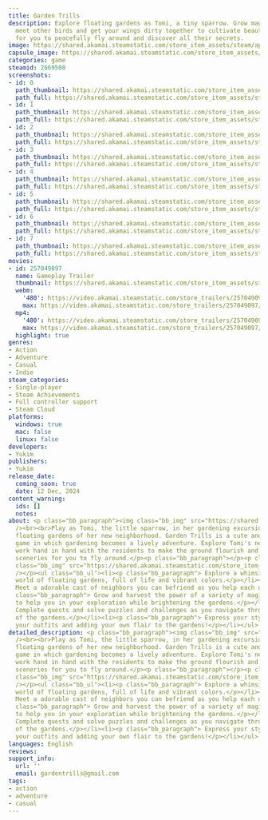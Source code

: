 ```yaml
---
title: Garden Trills
description: Explore floating gardens as Tomi, a tiny sparrow. Grow magical plants,
  meet other birds and get your wings dirty together to cultivate beautiful places
  for you to peacefully fly around and discover all their secrets.
image: https://shared.akamai.steamstatic.com/store_item_assets/steam/apps/2669500/header.jpg?t=1731596138
capsule_image: https://shared.akamai.steamstatic.com/store_item_assets/steam/apps/2669500/2325514599df124dc98b0e36f91d07a31b64713f/capsule_231x87.jpg?t=1731596138
categories: game
steamid: 2669500
screenshots:
- id: 0
  path_thumbnail: https://shared.akamai.steamstatic.com/store_item_assets/steam/apps/2669500/ss_08045133c983c36a9885149fc48717ccf2fdc22d.600x338.jpg?t=1731596138
  path_full: https://shared.akamai.steamstatic.com/store_item_assets/steam/apps/2669500/ss_08045133c983c36a9885149fc48717ccf2fdc22d.1920x1080.jpg?t=1731596138
- id: 1
  path_thumbnail: https://shared.akamai.steamstatic.com/store_item_assets/steam/apps/2669500/ss_0462b1e969406c35d12a0baad925ce898dfb1ac6.600x338.jpg?t=1731596138
  path_full: https://shared.akamai.steamstatic.com/store_item_assets/steam/apps/2669500/ss_0462b1e969406c35d12a0baad925ce898dfb1ac6.1920x1080.jpg?t=1731596138
- id: 2
  path_thumbnail: https://shared.akamai.steamstatic.com/store_item_assets/steam/apps/2669500/ss_86b828312c19dd68ce9f94172249867566804ada.600x338.jpg?t=1731596138
  path_full: https://shared.akamai.steamstatic.com/store_item_assets/steam/apps/2669500/ss_86b828312c19dd68ce9f94172249867566804ada.1920x1080.jpg?t=1731596138
- id: 3
  path_thumbnail: https://shared.akamai.steamstatic.com/store_item_assets/steam/apps/2669500/ss_01af70fe3ea210863c8422a20b6171e785c7737c.600x338.jpg?t=1731596138
  path_full: https://shared.akamai.steamstatic.com/store_item_assets/steam/apps/2669500/ss_01af70fe3ea210863c8422a20b6171e785c7737c.1920x1080.jpg?t=1731596138
- id: 4
  path_thumbnail: https://shared.akamai.steamstatic.com/store_item_assets/steam/apps/2669500/ss_c6c6f144f7dcda4cbb1ecaea5c50520f025b9022.600x338.jpg?t=1731596138
  path_full: https://shared.akamai.steamstatic.com/store_item_assets/steam/apps/2669500/ss_c6c6f144f7dcda4cbb1ecaea5c50520f025b9022.1920x1080.jpg?t=1731596138
- id: 5
  path_thumbnail: https://shared.akamai.steamstatic.com/store_item_assets/steam/apps/2669500/ss_3abbf0e0c612766247fb2eeb1656d4025f95b979.600x338.jpg?t=1731596138
  path_full: https://shared.akamai.steamstatic.com/store_item_assets/steam/apps/2669500/ss_3abbf0e0c612766247fb2eeb1656d4025f95b979.1920x1080.jpg?t=1731596138
- id: 6
  path_thumbnail: https://shared.akamai.steamstatic.com/store_item_assets/steam/apps/2669500/ss_f5371f2f758ddf3511076c0bf0352bd883b55fa3.600x338.jpg?t=1731596138
  path_full: https://shared.akamai.steamstatic.com/store_item_assets/steam/apps/2669500/ss_f5371f2f758ddf3511076c0bf0352bd883b55fa3.1920x1080.jpg?t=1731596138
- id: 7
  path_thumbnail: https://shared.akamai.steamstatic.com/store_item_assets/steam/apps/2669500/ss_1d9b0a99e3d52198b0224c7a957625914b9ff031.600x338.jpg?t=1731596138
  path_full: https://shared.akamai.steamstatic.com/store_item_assets/steam/apps/2669500/ss_1d9b0a99e3d52198b0224c7a957625914b9ff031.1920x1080.jpg?t=1731596138
movies:
- id: 257049097
  name: Gameplay Trailer
  thumbnail: https://shared.akamai.steamstatic.com/store_item_assets/steam/apps/257049097/movie.293x165.jpg?t=1724617224
  webm:
    '480': https://video.akamai.steamstatic.com/store_trailers/257049097/movie480_vp9.webm?t=1724617224
    max: https://video.akamai.steamstatic.com/store_trailers/257049097/movie_max_vp9.webm?t=1724617224
  mp4:
    '480': https://video.akamai.steamstatic.com/store_trailers/257049097/movie480.mp4?t=1724617224
    max: https://video.akamai.steamstatic.com/store_trailers/257049097/movie_max.mp4?t=1724617224
  highlight: true
genres:
- Action
- Adventure
- Casual
- Indie
steam_categories:
- Single-player
- Steam Achievements
- Full controller support
- Steam Cloud
platforms:
  windows: true
  mac: false
  linux: false
developers:
- Yukim
publishers:
- Yukim
release_date:
  coming_soon: true
  date: 12 Dec, 2024
content_warning:
  ids: []
  notes:
about: <p class="bb_paragraph"><img class="bb_img" src="https://shared.akamai.steamstatic.com/store_item_assets/steam/apps/2669500/extras/library_hero2.png?t=1731596138"
  /><br><br>Play as Tomi, the little sparrow, in her gardening excursion through the
  floating gardens of her new neighborhood. Garden Trills is a cute and wholesome
  game in which gardening becomes a lively adventure. Explore Tomi's new town and
  work hand in hand with the residents to make the ground flourish and create blooming
  sceneries for you to fly around.</p><p class="bb_paragraph"></p><p class="bb_paragraph"><img
  class="bb_img" src="https://shared.akamai.steamstatic.com/store_item_assets/steam/apps/2669500/extras/GameplayGif.gif?t=1731596138"
  /></p><ul class="bb_ul"><li><p class="bb_paragraph"> Explore a whimsical and relaxing
  world of floating gardens, full of life and vibrant colors.</p></li><li><p class="bb_paragraph">
  Meet a adorable cast of neighbors you can befriend as you help each other out.</p></li><li><p
  class="bb_paragraph"> Grow and harvest the power of a variety of magical flowers
  to help you in your exploration while brightening the gardens.</p></li><li><p class="bb_paragraph">
  Complete quests and solve puzzles and challenges as you navigate through the heart
  of the gardens.</p></li><li><p class="bb_paragraph"> Express your style by customizing
  your outfits and adding your own flair to the gardens!</p></li></ul>
detailed_description: <p class="bb_paragraph"><img class="bb_img" src="https://shared.akamai.steamstatic.com/store_item_assets/steam/apps/2669500/extras/library_hero2.png?t=1731596138"
  /><br><br>Play as Tomi, the little sparrow, in her gardening excursion through the
  floating gardens of her new neighborhood. Garden Trills is a cute and wholesome
  game in which gardening becomes a lively adventure. Explore Tomi's new town and
  work hand in hand with the residents to make the ground flourish and create blooming
  sceneries for you to fly around.</p><p class="bb_paragraph"></p><p class="bb_paragraph"><img
  class="bb_img" src="https://shared.akamai.steamstatic.com/store_item_assets/steam/apps/2669500/extras/GameplayGif.gif?t=1731596138"
  /></p><ul class="bb_ul"><li><p class="bb_paragraph"> Explore a whimsical and relaxing
  world of floating gardens, full of life and vibrant colors.</p></li><li><p class="bb_paragraph">
  Meet a adorable cast of neighbors you can befriend as you help each other out.</p></li><li><p
  class="bb_paragraph"> Grow and harvest the power of a variety of magical flowers
  to help you in your exploration while brightening the gardens.</p></li><li><p class="bb_paragraph">
  Complete quests and solve puzzles and challenges as you navigate through the heart
  of the gardens.</p></li><li><p class="bb_paragraph"> Express your style by customizing
  your outfits and adding your own flair to the gardens!</p></li></ul>
languages: English
reviews:
support_info:
  url: ''
  email: gardentrills@gmail.com
tags:
- action
- adventure
- casual
---
```


